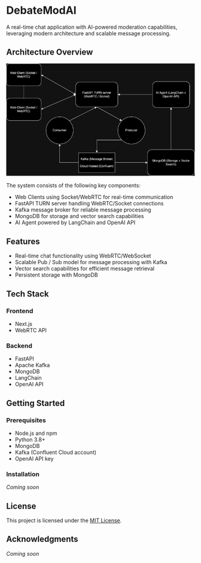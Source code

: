 # DebateModAI

A real-time chat application with AI-powered moderation capabilities, leveraging modern architecture and scalable message processing.

## Architecture Overview

![Architecture Diagram](Architecture.png)

The system consists of the following key components:
- Web Clients using Socket/WebRTC for real-time communication
- FastAPI TURN server handling WebRTC/Socket connections
- Kafka message broker for reliable message processing
- MongoDB for storage and vector search capabilities
- AI Agent powered by LangChain and OpenAI API

## Features

- Real-time chat functionality using WebRTC/WebSocket
- Scalable Pub / Sub model for message processing with Kafka
- Vector search capabilities for efficient message retrieval
- Persistent storage with MongoDB

## Tech Stack

### Frontend
- Next.js
- WebRTC API

### Backend
- FastAPI
- Apache Kafka
- MongoDB
- LangChain
- OpenAI API

## 

## Getting Started

### Prerequisites
- Node.js and npm
- Python 3.8+
- MongoDB
- Kafka (Confluent Cloud account)
- OpenAI API key

### Installation
*Coming soon*

## License
This project is licensed under the [MIT License](LICENSE).

## Acknowledgments
*Coming soon*
